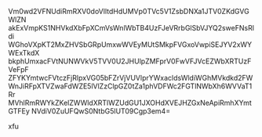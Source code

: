 Vm0wd2VFNUdiRmRXV0doVlltdHdUMVp0TVc5V1ZsbDNXa1JTV0ZKdGVGWlZN
akExVmpKS1NHVkdXbFpXCmVsWnlWbTB4UzFJeVRrbGlSbVJYQ2sweFNsRldi
WGhoVXpKT2MxZHVSbGRpUmxwWVEyMUtSMkpFVGxoVwpiSEJYV2xWYWExTkdX
bkphUmxacFVtNUNWVkV5TVV0U2JHUlpZMFprV0FwVFJVcEZWbXRTUzFVeFpF
ZFYKYmtwcFVtczFjRlpxVG05bFZrVjVUVlprYWxacldsWldiWGhMVkdkd2FW
WnJiRFpXTVZwaFdWZE5lVlZzClpGZ0tZa1phVDFWc2FGTlNWbXh6WVVaT1Rr
MVhlRmRWYkZKelZWWldXRTlWZUdGU1JXOHdXVEJHZGxNeApiRmhXYmtGTFEy
NVdiV0ZuUFQwS0NtbG5lUT09Cgp3em4=

xfu